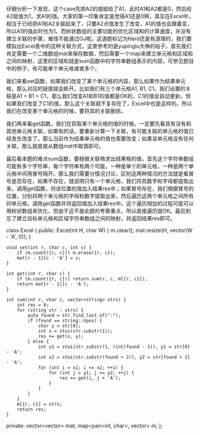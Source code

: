 仔细分析一下发现，这个case先把A2的值赋给了A1，此时A1和A2都是0，然后给A2赋值为1，求A1的值。大家的第一印象肯定是觉得A1还是0啊，其实在Excel中，相当于已经把A1和A2关联起来了，只要A2点值发生了改变，A1的值也会跟着变，所以A1的值此时也为1。而树状数组的主要功能的优化区域和的计算速度，并没有建立关联的步骤，难怪不能通过OJ呢。这道题标记为Hard还是有道理的，我们要模拟出Excel表中的这种关联方式，这里参考的是yupinglu大神的帖子，首先我们肯定需要一个二维数组mat来保存数据，然后需要一个map来建立单元格和区域和之间的映射，这里的区域和就是sum函数中的字符串数组表示的内容，可参见题目中的例子，有可能单个单元格或者多个。

我们来看set函数，如果我们改变了某个单元格的内容，那么如果作为结果单元格，那么对应的链接就会断开。比如我们有三个单元格A1, B1, C1，我们设置的关联是A1 + B1 = C1，那么我们改变A1和B1的值都是OK的，C1的值会自动更新。但如果我们改变了C1的值，那么这个关联就不复存在了，Excel中也是这样的。所以我们在改变某个单元格的时候，要将其的关联删除。

我们再来看get函数，我们在获取某个单元格的值的时候，一定要先看其有没有和其他单元格关联，如果有的话，要重新计算一下关联，有可能关联的单元格的值已经发生改变了，那么当前作为结果单元格的值也需要改变；如果该单元格没有任何关联，那么就直接从数组mat中取值即可。

最后看本题的难点sum函数，要根据关联格求出结果格的值，首先这个字符串数组可能有多个字符串，每个字符串有两个可能，一种是单个的单元格，一种是两个单元格中间用冒号隔开。那么我们需要分情况讨论，区别这两种情况的方法就是看冒号是否存在，如果不存在，就说明只有一个单元格，我们将其数字和字母都提取出来，调用get函数，将该位置的值加入结果res中；如果冒号存在，我们根据冒号的位置，分别将两个单元格的字母和数字提取出来，然后遍历这两个单元格之间所有的单元格，调用get函数并将返回值加入结果res中。这个遍历相加的过程可能可以用树状数组来优化，但由于这不是此题的考察重点，所以直接遍历就OK。最后别忘了建立目标单元格和区域字符串数组之间的映射，并返回结果res即可。

class Excel {
public:
    Excel(int H, char W) {
        m.clear();
        mat.resize(H, vector<int>(W - 'A', 0));
    }
    
    void set(int r, char c, int v) {
        if (m.count({r, c})) m.erase({r, c});
        mat[r - 1][c - 'A'] = v;
    }
    
    int get(int r, char c) {
        if (m.count({r, c})) return sum(r, c, m[{r, c}]);
        return mat[r - 1][c - 'A'];
    }
    
    int sum(int r, char c, vector<string> strs) {
        int res = 0;
        for (string str : strs) {
            auto found = str.find_last_of(":");
            if (found == string::npos) {
                char y = str[0];
                int x = stoi(str.substr(1));
                res += get(x, y);
            } else {
                int x1 = stoi(str.substr(1, (int)found - 1)), y1 = str[0] - 'A';
                int x2 = stoi(str.substr(found + 2)), y2 = str[found + 1] - 'A';
                for (int i = x1; i <= x2; ++i) {
                    for (int j = y1; j <= y2; ++j) {
                        res += get(i, j + 'A');
                    }
                }
            }
        }
        m[{r, c}] = strs;
        return res;
    }

private:
    vector<vector<int>> mat;
    map<pair<int, char>, vector<string>> m;
};